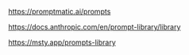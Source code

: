 https://promptmatic.ai/prompts

https://docs.anthropic.com/en/prompt-library/library 

https://msty.app/prompts-library 
